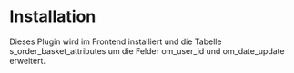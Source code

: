 Installation
============
Dieses Plugin wird im Frontend installiert und die Tabelle s_order_basket_attributes 
um die Felder om_user_id und om_date_update erweitert. 
